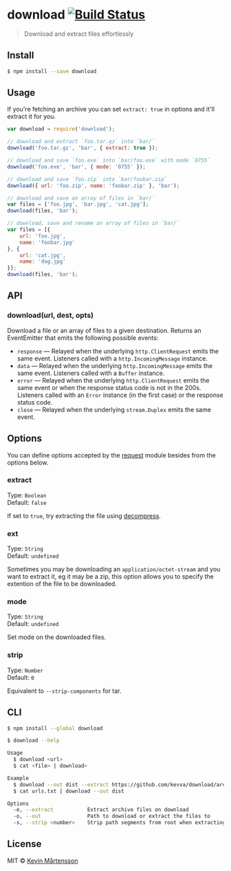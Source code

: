 # download [![Build Status](https://travis-ci.org/kevva/download.svg?branch=master)](https://travis-ci.org/kevva/download)

> Download and extract files effortlessly

## Install

```bash
$ npm install --save download
```

## Usage

If you're fetching an archive you can set `extract: true` in options and
it'll extract it for you.

```js
var download = require('download');

// download and extract `foo.tar.gz` into `bar/`
download('foo.tar.gz', 'bar', { extract: true });

// download and save `foo.exe` into `bar/foo.exe` with mode `0755`
download('foo.exe', 'bar', { mode: '0755' });

// download and save `foo.zip` into `bar/foobar.zip`
download({ url: 'foo.zip', name: 'foobar.zip' }, 'bar');

// download and save an array of files in `bar/`
var files = ['foo.jpg', 'bar.jpg', 'cat.jpg'];
download(files, 'bar');

// download, save and rename an array of files in `bar/`
var files = [{
    url: 'foo.jpg',
    name: 'foobar.jpg'
}, {
    url: 'cat.jpg',
    name: 'dog.jpg'
}];
download(files, 'bar');
```

## API

### download(url, dest, opts)

Download a file or an array of files to a given destination. Returns an EventEmitter
that emits the following possible events:

* `response` — Relayed when the underlying `http.ClientRequest` emits the same
event. Listeners called with a `http.IncomingMessage` instance.
* `data` — Relayed when the underlying `http.IncomingMessage` emits the same
event. Listeners called with a `Buffer` instance.
* `error` — Relayed when the underlying `http.ClientRequest` emits the same event
or when the response status code is not in the 200s. Listeners called with an
`Error` instance (in the first case) or the response status code.
* `close` — Relayed when the underlying `stream.Duplex` emits the same event.

## Options

You can define options accepted by the [request](https://github.com/mikeal/request/) module besides from the options below.

### extract  

Type: `Boolean`  
Default: `false`

If set to `true`, try extracting the file using [decompress](https://github.com/kevva/decompress/).

### ext  

Type: `String`  
Default: `undefined`

Sometimes you may be downloading an `application/octet-stream` and you want to 
extract it, eg it may be a zip, this option allows you to specify the extention 
of the file to be downloaded.

### mode  

Type: `String`  
Default: `undefined`

Set mode on the downloaded files.

### strip  

Type: `Number`  
Default: `0`

Equivalent to `--strip-components` for tar.

## CLI

```bash
$ npm install --global download
```

```bash
$ download --help

Usage
  $ download <url>
  $ cat <file> | download>

Example
  $ download --out dist --extract https://github.com/kevva/download/archive/master.zip
  $ cat urls.txt | download --out dist

Options
  -e, --extract           Extract archive files on download
  -o, --out               Path to download or extract the files to
  -s, --strip <number>    Strip path segments from root when extracting
```

## License

MIT © [Kevin Mårtensson](http://kevinmartensson.com)
